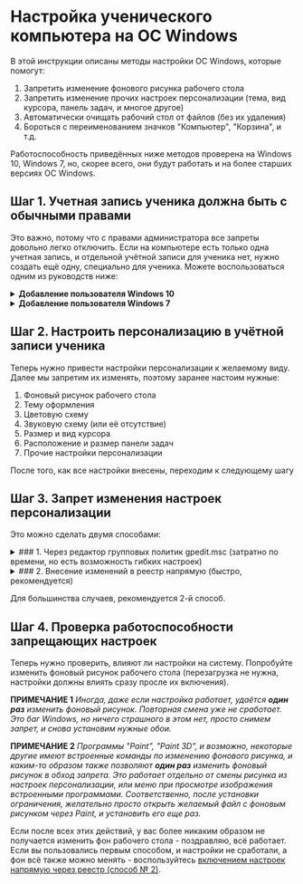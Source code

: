# Настройка ученического компьютера на ОС Windows

В этой инструкции описаны методы настройки ОС Windows, которые помогут:

1. Запретить изменение фонового рисунка рабочего стола
2. Запретить изменение прочих настроек персонализации (тема, вид курсора, панель задач, и многое другое)
3. Автоматически очищать рабочий стол от файлов (без их удаления)
4. Бороться с переименованием значков "Компьютер", "Корзина", и т.д.

Работоспособность приведённых ниже методов проверена на Windows 10, Windows 7, но, скорее всего, они будут работать и на более старших версиях ОС Windows.

## Шаг 1. Учетная запись ученика должна быть с обычными правами

Это важно, потому что с правами администратора все запреты довольно легко отключить. Если на компьютере есть только одна учетная запись, и отдельной учётной записи для ученика нет, нужно создать ещё одну, специально для ученика. Можете воспользоваться одним из руководств ниже:

<details>
  <summary><b>Добавление пользователя Windows 10</b></summary>

**Пуск** --> **Параметры**. В указанном пункте настроек откройте раздел **Семья и другие пользователи**
В разделе **Другие пользователи** выберите **Добавить пользователя на этот компьютер**

![Окно настроек пользователей Windows 10](/images/win_10/add_user_win10_1.png "Окно настроек пользователей Windows 10")

Появится окно, в котором будет предложено ввести email нового пользователя, если у него есть учетная запись Microsoft. Зачастую, для ученика это не нужно, и достаточно локальной учётной записи. Для этого выбираем ниже **У меня нет данных для входа этого человека**

![Окно настроек пользователей Windows 10](/images/win_10/add_user_win10_2.png "Окно настроек пользователей Windows 10")

В следующем окне выбираем **Добавить пользователя без учетной записи Майкрософт** внизу. 

![Окно настроек пользователей Windows 10](/images/win_10/add_user_win10_3.png "Окно настроек пользователей Windows 10")

В следующем окне останется ввести имя пользователя (желательно, латиницей), пароль (если требуется пользователь без пароля, просто не вводите ничего в соответствующие поля), подсказку для пароля и указать вопросы для восстановления пароля, на случай, если он будет забыт. Этого достаточно, теперь ученик сможет входить в систему под этой записью, а по умолчанию она имеет права обычного пользователя.

![Окно настроек пользователей Windows 10](/images/win_10/add_user_win10_4.png "Окно настроек пользователей Windows 10")

На этом добавление нового пользователя завершено.
</details>

<details>
  <summary><b>Добавление пользователя Windows 7</b></summary>

</details>

## Шаг 2. Настроить персонализацию в учётной записи ученика

Теперь нужно привести настройки персонализации к желаемому виду. Далее мы запретим их изменять, поэтому заранее настоим нужные:

1. Фоновый рисунок рабочего стола
2. Тему оформления
3. Цветовую схему
4. Звуковую схему (или её отсутствие)
5. Размер и вид курсора
6. Расположение и размер панели задач
7. Прочие настройки персонализации

После того, как все настройки внесены, переходим к следующему шагу

## Шаг 3. Запрет изменения настроек персонализации

Это можно сделать двумя способами:

<details>
  <summary>### 1. Через редактор групповых политик gpedit.msc</b>
  (затратно по времени, но есть возможность гибких настроек)</summary>
  
Откроем окно «Выполнить» (найдёте его в меню Пуск, а также можно открыть сочетанием <i>WIN + R</i>), и наберём там команду <b>gpedit.msc</b>. Жмём Enter, и если всё хорошо — видим окно редактора:
  
  ![Редактор групповых политик gpedit.msc](/images/gpedit/gpedit_main.png "Окно редактора групповых политик")
  
  а если нет — вот такое сообщение:
  
  ![Ошибка gpedit.msc](/images/gpedit/cannot_find_gpedit_error.png "Ошибка - редактор групповых политик не найден")
  
  В случае ошибки, можно установить gpedit.msc [вручную](https://github.com/auto-no-mous/Clean-school-computer-win/blob/main/gpedit-error-fix.md)
  
  ### Приступим к настройке запретов
  
  После того, как редактор групповых политик gpedit.msc запущен, первое, и самое главное - запретить изменение фонового рисунка.
  
  Для этого откроем раздел Конфигурация пользователя → Административные  шаблоны → Панель управления → Персонализация. (User Configuration → Administrative templates → Control Panel → Display)
  
  ![Редактор групповых политик - Персонализация](/images/gpedit/gpedit_personalization.png "Персонализация")
  
  В правой части окна найдём параметр "Запрет изменения фона рабочего стола" (Prevent changing wallpaper). Двойным кликом откроем окно настройки этого параметра, и выберем "Включено", затем нажмём ОК.
  
   ![Редактор групповых политик - Окно настроек параметра](/images/gpedit/gpedit_option_window.png "Окно настроек параметра")
  
  Уже после этой опции, желательно [проверить работособность настроек](##Шаг-4.-Проверка-работоспособности-запрещающих-настроек). Если всё работает, продолжаем.
  
</details>

<details>
  <summary>### 2. Внесение изменений в реестр напрямую (быстро, рекомендуется)</summary>

</details>

Для большинства случаев, рекомендуется 2-й способ.

  ## Шаг 4. Проверка работоспособности запрещающих настроек
  
  Теперь нужно проверить, влияют ли настройки на систему. Попробуйте изменить фоновый рисунок рабочего стола (перезагрузка не нужна, настройки должны влиять сразу просле их включения).
  
  **ПРИМЕЧАНИЕ 1**
  *Иногда, даже если настройка работает, удаётся **один раз** изменить фоновый рисунок. Повторная смена уже не сработает. Это баг Windows, но ничего страшного в этом нет, просто снимем запрет, и снова установим нужные обои.*
  
   **ПРИМЕЧАНИЕ 2** 
  *Программы "Paint", "Paint 3D", и возможно, некоторые другие имеют встроенные команды по изменению фонового рисунка, и каким-то образом также позволяют **один раз** изменить фоновый рисунок в обход запрета. Это работает отдельно от смены рисунка из настроек персонализации, или меню при просмотре изображения встроенными программами. Соответственно, после установки ограничения, желательно просто открыть желаемый файл с фоновым рисунком через Paint, и установить его еще раз.*
  
  Если после всех этих действий, у вас более никаким образом не получается изменить фон рабочего стола - поздравляю, всё работает. Если вы пользовались первым способом, и настройки не сработали, а фон всё также можно менять - воспользуйтесь [включением настроек напрямую через реестр (способ № 2)](###2.-Внесение-изменений-в-реестр-напрямую-(быстро,-рекомендуется)).
